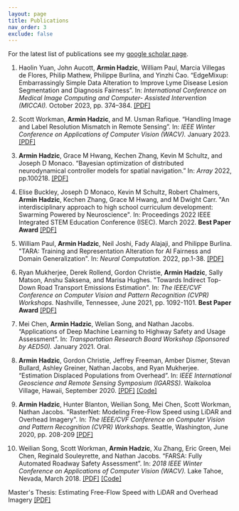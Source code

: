 ```yaml
---
layout: page
title: Publications
nav_order: 3
exclude: false
---
```


For the latest list of publications see my [google scholar page](https://scholar.google.com/citations?user=DlDme3IAAAAJ&hl=en).

1. Haolin Yuan, John Aucott, **Armin Hadzic**, William Paul, Marcia Villegas de Flores, Philip Mathew, Philippe
Burlina, and Yinzhi Cao. “EdgeMixup: Embarrassingly Simple Data Alteration to Improve Lyme Disease Lesion
Segmentation and Diagnosis Fairness”. In: *International Conference on Medical Image Computing and Computer-
Assisted Intervention (MICCAI).* October 2023, pp. 374–384. [[PDF]](https://arxiv.org/abs/2202.13883)

2. Scott Workman, **Armin Hadzic**, and M. Usman Rafique. “Handling Image and Label Resolution Mismatch in Remote
Sensing”. In: *IEEE Winter Conference on Applications of Computer Vision (WACV).* January 2023. [[PDF]](https://arxiv.org/abs/2211.15790)

3. **Armin Hadzic**, Grace M Hwang, Kechen Zhang, Kevin M Schultz, and Joseph D Monaco. “Bayesian optimization of distributed neurodynamical controller models for spatial navigation.” In: *Array* 2022, pp.100218. [[PDF]](https://www.sciencedirect.com/science/article/pii/S2590005622000601?via%3Dihub)

4. Elise Buckley, Joseph D Monaco, Kevin M Schultz, Robert Chalmers, **Armin Hadzic**, Kechen Zhang, Grace M Hwang, and M Dwight Carr. "An interdisciplinary approach to high school curriculum development: Swarming Powered by Neuroscience". In: Proceedings 2022 IEEE Integrated STEM Education Conference (ISEC). March 2022. **Best Paper Award** [[PDF]](https://arxiv.org/abs/2109.05545)

5. William Paul, **Armin Hadzic**, Neil Joshi, Fady Alajaji, and Philippe Burlina. "TARA: Training and Representation Alteration for AI Fairness and Domain Generalization". In: *Neural Computation.* 2022, pp.1-38. [[PDF]](https://direct.mit.edu/neco/article/34/3/716/109060/TARA-Training-and-Representation-Alteration-for-AI)

6. Ryan Mukherjee, Derek Rollend, Gordon Christie, **Armin Hadzic**, Sally Matson, Anshu Saksena, and Marisa Hughes. "Towards Indirect Top-Down Road Transport Emissions Estimation". In: *The IEEE/CVF Conference on Computer Vision and Pattern Recognition (CVPR) Workshops.* Nashville, Tennessee, June 2021, pp. 1092-1101. **Best Paper Award** [[PDF]](https://openaccess.thecvf.com/content/CVPR2021W/EarthVision/html/Mukherjee_Towards_Indirect_Top-Down_Road_Transport_Emissions_Estimation_CVPRW_2021_paper.html)

7. Mei Chen, **Armin Hadzic**, Welian Song, and Nathan Jacobs. “Applications of Deep Machine Learning to Highway Safety and Usage Assessment”. In: *Transportation Research Board Workshop (Sponsored by AED50).* January 2021. Oral.

8. **Armin Hadzic**, Gordon Christie, Jeffrey Freeman, Amber Dismer, Stevan Bullard, Ashley Greiner, Nathan Jacobs, and Ryan Mukherjee. “Estimation Displaced Populations from Overhead”. In: *IEEE International Geoscience and Remote Sensing Symposium (IGARSS).* Waikoloa Village, Hawaii, September 2020. [[PDF]](https://arxiv.org/abs/2006.14547) [[Code]](https://github.com/JHUAPL/EstimatingDisplacedPopulations)

9. **Armin Hadzic**, Hunter Blanton, Weilian Song, Mei Chen, Scott Workman, Nathan Jacobs. "RasterNet: Modeling Free-Flow Speed using LiDAR and Overhead Imagery". In: *The IEEE/CVF Conference on Computer Vision and Pattern Recognition (CVPR) Workshops.* Seattle, Washington, June 2020, pp. 208-209 [[PDF]](http://openaccess.thecvf.com/content_CVPRW_2020/html/w11/Hadzic_RasterNet_Modeling_Free-Flow_Speed_Using_LiDAR_and_Overhead_Imagery_CVPRW_2020_paper.html)

10. Weilian Song, Scott Workman, **Armin Hadzic**, Xu Zhang, Eric Green, Mei Chen, Reginald Souleyrette, and Nathan Jacobs. “FARSA: Fully Automated Roadway Safety Assessment”. In: *2018 IEEE Winter Conference on Applications of Computer Vision (WACV).* Lake Tahoe, Nevada, March 2018. [[PDF]](https://arxiv.org/abs/1901.06013) [[Code]](https://github.com/arminHadzic/Panorama_Valhalla)


Master's Thesis:
Estimating Free-Flow Speed with LiDAR and Overhead Imagery [[PDF]](https://uknowledge.uky.edu/cs_etds/95/)